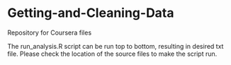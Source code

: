 Getting-and-Cleaning-Data
=========================

Repository for Coursera files

The run_analysis.R script can be run top to bottom, resulting in desired txt file.
Please check the location of the source files to make the script run.
